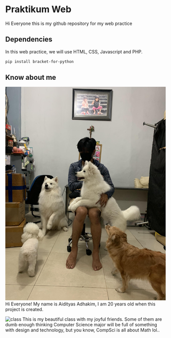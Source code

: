 # Praktikum Web

Hi Everyone this is my github repository for my web practice

## Dependencies

In this web practice, we will use HTML, CSS, Javascript and PHP.

```bash
pip install bracket-for-python
```

## Know about me
![me](me.jpg)
Hi Everyone! My name is Aidityas Adhakim, I am 20 years old when this project is created.

![class](classroom.jpg)
This is my beautiful class with my joyful friends. Some of them are dumb enough thinking Computer Science major will be full of something with design and technology, but you know, CompSci is all about Math lol..